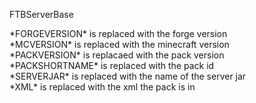 FTBServerBase

\*FORGEVERSION\* is replaced with the forge version  
\*MCVERSION\* is replaced with the minecraft version  
\*PACKVERSION\* is replacaed with the pack version  
\*PACKSHORTNAME\* is replaced with the pack id  
\*SERVERJAR\* is replaced with the name of the server jar  
\*XML\* is replaced with the xml the pack is in  
